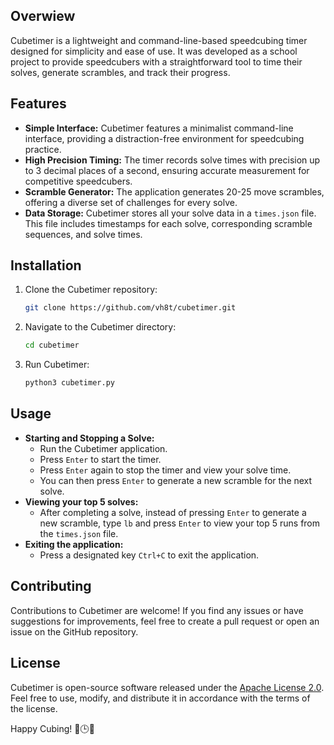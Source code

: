 ## Overwiew

Cubetimer is a lightweight and command-line-based speedcubing timer designed for simplicity and ease of use. It was developed as a school project to provide speedcubers with a straightforward tool to time their solves, generate scrambles, and track their progress.

## Features

- **Simple Interface:** Cubetimer features a minimalist command-line interface, providing a distraction-free environment for speedcubing practice.
- **High Precision Timing:** The timer records solve times with precision up to 3 decimal places of a second, ensuring accurate measurement for competitive speedcubers.
- **Scramble Generator:** The application generates 20-25 move scrambles, offering a diverse set of challenges for every solve.
- **Data Storage:** Cubetimer stores all your solve data in a `times.json` file. This file includes timestamps for each solve, corresponding scramble sequences, and solve times.

## Installation

1. Clone the Cubetimer repository:

    ```bash
    git clone https://github.com/vh8t/cubetimer.git
    ```

2. Navigate to the Cubetimer directory:

    ```bash
    cd cubetimer
    ```

3. Run Cubetimer:

    ```bash
    python3 cubetimer.py
    ```

## Usage

- **Starting and Stopping a Solve:**
    - Run the Cubetimer application.
    - Press `Enter` to start the timer.
    - Press `Enter` again to stop the timer and view your solve time.
    - You can then press `Enter` to generate a new scramble for the next solve.
- **Viewing your top 5 solves:**
    - After completing a solve, instead of pressing `Enter` to generate a new scramble, type `lb` and press `Enter` to view your top 5 runs from the `times.json` file.
- **Exiting the application:**
    - Press a designated key `Ctrl+C` to exit the application.

## Contributing

Contributions to Cubetimer are welcome! If you find any issues or have suggestions for improvements, feel free to create a pull request or open an issue on the GitHub repository.

## License

Cubetimer is open-source software released under the [Apache License 2.0](https://www.apache.org/licenses/LICENSE-2.0.html). Feel free to use, modify, and distribute it in accordance with the terms of the license.

Happy Cubing! 🧡🕒🔧
